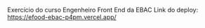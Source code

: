 Exercício do curso Engenheiro Front End da EBAC
Link do deploy: https://efood-ebac-p4pm.vercel.app/
